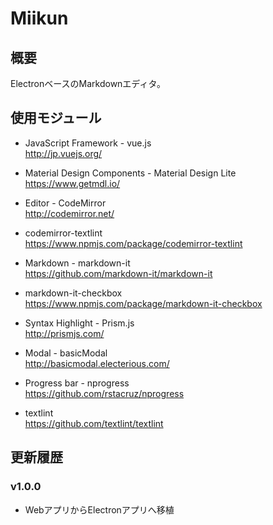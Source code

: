Miikun
==
## 概要
ElectronベースのMarkdownエディタ。

## 使用モジュール

* JavaScript Framework - vue.js  
http://jp.vuejs.org/

* Material Design Components - Material Design Lite  
https://www.getmdl.io/

* Editor - CodeMirror  
http://codemirror.net/
 * codemirror-textlint  
 https://www.npmjs.com/package/codemirror-textlint

* Markdown - markdown-it  
https://github.com/markdown-it/markdown-it
 * markdown-it-checkbox  
 https://www.npmjs.com/package/markdown-it-checkbox

* Syntax Highlight - Prism.js  
http://prismjs.com/

* Modal - basicModal  
http://basicmodal.electerious.com/

* Progress bar - nprogress  
https://github.com/rstacruz/nprogress

* textlint  
https://github.com/textlint/textlint


## 更新履歴
### v1.0.0
* WebアプリからElectronアプリへ移植
